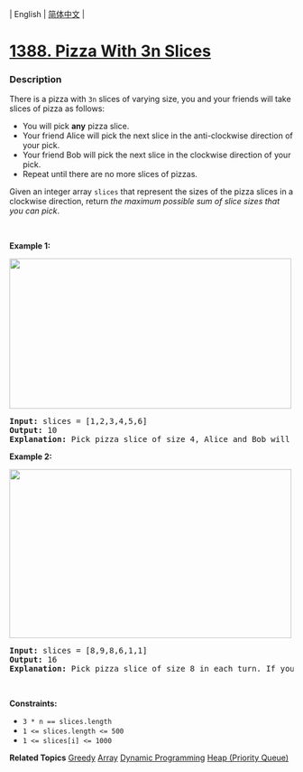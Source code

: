 | English | [简体中文](README.md) |

# [1388. Pizza With 3n Slices](https://leetcode.cn/problems/pizza-with-3n-slices)
 ### Description
<p>There is a pizza with <code>3n</code> slices of varying size, you and your friends will take slices of pizza as follows:</p>

<ul>
	<li>You will pick <strong>any</strong> pizza slice.</li>
	<li>Your friend Alice will pick the next slice in the anti-clockwise direction of your pick.</li>
	<li>Your friend Bob will pick the next slice in the clockwise direction of your pick.</li>
	<li>Repeat until there are no more slices of pizzas.</li>
</ul>

<p>Given an integer array <code>slices</code> that represent the sizes of the pizza slices in a clockwise direction, return <em>the maximum possible sum of slice sizes that you can pick</em>.</p>

<p>&nbsp;</p>
<p><strong class="example">Example 1:</strong></p>
<img alt="" src="https://assets.leetcode.com/uploads/2020/02/18/sample_3_1723.png" style="width: 500px; height: 266px;" />
<pre>
<strong>Input:</strong> slices = [1,2,3,4,5,6]
<strong>Output:</strong> 10
<strong>Explanation:</strong> Pick pizza slice of size 4, Alice and Bob will pick slices with size 3 and 5 respectively. Then Pick slices with size 6, finally Alice and Bob will pick slice of size 2 and 1 respectively. Total = 4 + 6.
</pre>

<p><strong class="example">Example 2:</strong></p>
<img alt="" src="https://assets.leetcode.com/uploads/2020/02/18/sample_4_1723.png" style="width: 500px; height: 299px;" />
<pre>
<strong>Input:</strong> slices = [8,9,8,6,1,1]
<strong>Output:</strong> 16
<strong>Explanation:</strong> Pick pizza slice of size 8 in each turn. If you pick slice with size 9 your partners will pick slices of size 8.
</pre>

<p>&nbsp;</p>
<p><strong>Constraints:</strong></p>

<ul>
	<li><code>3 * n == slices.length</code></li>
	<li><code>1 &lt;= slices.length &lt;= 500</code></li>
	<li><code>1 &lt;= slices[i] &lt;= 1000</code></li>
</ul>

**Related Topics**  [Greedy](https://leetcode.cn/tag/greedy) [Array](https://leetcode.cn/tag/array) [Dynamic Programming](https://leetcode.cn/tag/dynamic-programming) [Heap (Priority Queue)](https://leetcode.cn/tag/heap-priority-queue) 